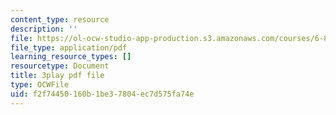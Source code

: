 ```yaml
---
content_type: resource
description: ''
file: https://ol-ocw-studio-app-production.s3.amazonaws.com/courses/6-890-algorithmic-lower-bounds-fun-with-hardness-proofs-fall-2014/f2f74450160b1be37804ec7d575fa74e_KvBk_u8NNp4.pdf
file_type: application/pdf
learning_resource_types: []
resourcetype: Document
title: 3play pdf file
type: OCWFile
uid: f2f74450-160b-1be3-7804-ec7d575fa74e
---
```

